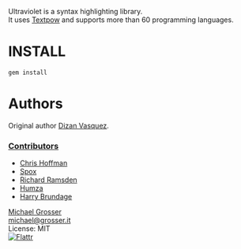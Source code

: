 Ultraviolet is a syntax highlighting library.<br/>
It uses [Textpow](https://github.com/grosser/textpow) and supports more than 60 programming languages.

# INSTALL

    gem install

Authors
=======

Original author [Dizan Vasquez](https://github.com/dichodaemon).


### [Contributors](https://github.com/grosser/ultraviolet/contributors)
 - [Chris Hoffman](https://github.com/cehoffman)
 - [Spox](https://github.com/spox)
 - [Richard Ramsden](https://github.com/rramsden)
 - [Humza](https://github.com/secondplanet)
 - [Harry Brundage](https://github.com/hornairs)

[Michael Grosser](http://grosser.it)<br/>
michael@grosser.it<br/>
License: MIT<br/>
[![Flattr](http://api.flattr.com/button/flattr-badge-large.png)](https://flattr.com/submit/auto?user_id=grosser&url=https://github.com/grosser/ultraviolet&title=ultraviolet&language=en_GB&tags=github&category=software)
